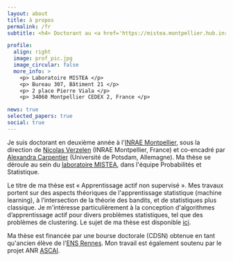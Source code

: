 ```yaml
---
layout: about
title: à propos
permalink: /fr
subtitle: <h4> Doctorant au <a href='https://mistea.montpellier.hub.inrae.fr/'>laboratoire MISTEA</a>, <a href='https://www.inrae.fr/centres/occitanie-montpellier'>INRAE</a></h4>

profile:
  align: right
  image: prof_pic.jpg
  image_circular: false
  more_info: >
    <p> Laboratoire MISTEA </p>
    <p> Bureau 307, Bâtiment 21 </p>
    <p> 2 place Pierre Viala </p>
    <p> 34060 Montpellier CEDEX 2, France </p>

news: true
selected_papers: true
social: true
---
```


Je suis doctorant en deuxième année à l'<a href='https://www.inrae.fr/centres/occitanie-montpellier'>INRAE Montpellier</a>, sous la direction de <a href='https://verzelen.montpellier.inrae.fr/'>Nicolas Verzelen</a> (INRAE Montpellier, France) et co-encadré par <a href='https://sites.google.com/site/alexandracarpentierresearch/'>Alexandra Carpentier</a> (Université de Potsdam, Allemagne). Ma thèse se déroule au sein du <a href='https://mistea.montpellier.hub.inrae.fr/'>laboratoire MISTEA</a>, dans l'équipe Probabilités et Statistique.

Le titre de ma thèse est « Apprentissage actif non supervisé ». Mes travaux portent sur des aspects théoriques de l'apprentissage statistique (machine learning), à l’intersection de la théorie des bandits, et de statistiques plus classique. Je m'intéresse particulièrement à la conception d'algorithmes d’apprentissage actif pour divers problèmes statistiques, tel que des problèmes de clustering. Le sujet de ma thèse est disponible <a href='https://theses.fr/s372674'>ici</a>.

Ma thèse est financée par une bourse doctorale (CDSN) obtenue en tant qu'ancien élève de l'<a href='https://www.ens-rennes.fr/'>ENS Rennes</a>. Mon travail est également soutenu par le projet ANR <a href='https://sites.google.com/view/prci-ascai/accueil'>ASCAI</a>.
